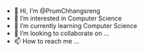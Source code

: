- 👋 Hi, I’m @PrumChhangsreng
- 👀 I’m interested in Computer Science
- 🌱 I’m currently learning Computer Science
- 💞️ I’m looking to collaborate on ...
- 📫 How to reach me ...

<!---
PrumChhangsreng/PrumChhangsreng is a ✨ special ✨ repository because its `README.md` (this file) appears on your GitHub profile.
You can click the Preview link to take a look at your changes.
--->

